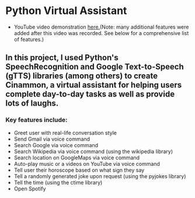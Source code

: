 # Python Virtual Assistant

* YouTube video demonstration [here.](https://www.youtube.com/watch?v=v_pjsi9nN60&feature=youtu.be)(Note: many additional features were added after this video was recorded.  See below for a comprehensive list of features.)

## In this project, I used Python's SpeechRecognition and Google Text-to-Speech (gTTS) libraries (among others) to create Cinammon, a virtual assistant for helping users complete day-to-day tasks as well as provide lots of laughs.

### Key features include:
- Greet user with real-life conversation style
- Send Gmail via voice command
- Search Google via voice command
- Search Wikipedia via voice command (using the wikipedia library)
- Search location on GoogleMaps via voice command
- Auto-play music or a videos on YouTube via voice command
- Tell user their horoscope based on what sign they say
- Tell a randomly generated joke upon request (using the pyjokes library)
- Tell the time (using the ctime library)
- Open Spotify

